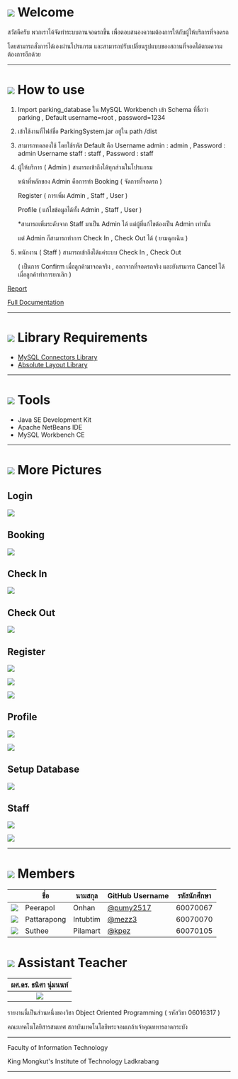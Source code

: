 # ![](/images/internet.png) Welcome
สวัสดีครับ พวกเราได้จัดทำระบบลานจอดรถขึ้น เพื่อตอบสนองความต้องการให้กับผู้ให้บริการที่จอดรถ

โดยสามารถสั่งการได้เองผ่านโปรแกรม และสามารถปรับเปลี่ยนรูปแบบของสถานที่จอดได้ตามความต้องการอีกด้วย

---

# ![](images/help.png) How to use

1.	Import parking_database ใน MySQL Workbench เข้า Schema ที่ชื่อว่า parking , Default username=root , password=1234

2.	เข้าใช้งานที่ไฟล์ชื่อ ParkingSystem.jar อยู่ใน path /dist

3.	สามารถทดลองใช้ โดยใช้รหัส Default คือ Username admin : admin , Password : admin 
	Username staff : staff , Password : staff

4.	ผู้ให้บริการ ( Admin ) สามารถเข้าถึงได้ทุกส่วนในโปรแกรม

	หน้าที่หลักของ Admin คือการทำ Booking ( จัดการที่จอดรถ )
	
	Register ( การเพิ่ม Admin , Staff , User )
	
	Profile ( แก้ไขข้อมูลได้ทั้ง Admin , Staff , User )
	
	*สามารถเพิ่มระดับจาก Staff มาเป็น Admin ได้ แต่ผู้ที่แก้ไขต้องเป็น Admin เท่านั้น
	
	แต่ Admin ก็สามารถทำการ Check In , Check Out ได้ ( ยามฉุกเฉิน )
	
5.	พนักงาน ( Staff ) สามารถเข้าถึงได้แค่ระบบ Check In , Check Out

	( เป็นการ Confirm เมื่อลูกค้ามาจอดจริง , ออกจากที่จอดรถจริง และยังสามารถ Cancel ได้เมื่อลูกค้าทำการยกเลิก )

[Report](https://github.com/oop-it-kmitl-61/ParkingSystem/blob/master/ParkingSystem_Report.pdf)

[Full Documentation](https://github.com/oop-it-kmitl-61/ParkingSystem/wiki)

---

# ![](images/notebook.png) Library Requirements
* [MySQL Connectors Library](https://github.com/mysql/mysql-connector-j)
* [Absolute Layout Library](https://osdn.net/projects/sfnet_printman/downloads/dist/lib/AbsoluteLayout.jar/)

---

# ![](images/tools.png) Tools
* Java SE Development Kit
* Apache NetBeans IDE
* MySQL Workbench CE

---

# ![](images/picture.png) More Pictures

## Login
![](images/login_blank.jpg)

## Booking
![](images/booking.jpg)

## Check In
![](images/check_in_2.jpg)

## Check Out
![](images/check_out.jpg)

## Register
![](images/register_admin.jpg)

![](images/register_staff.jpg)

![](images/register_member.jpg)

## Profile
![](images/profile_admin_blank.jpg)

![](images/profile_member_blank.jpg)

## Setup Database
![](images/setup_db_blank.jpg)

## Staff
![](images/staff.PNG)

![](images/staff2.PNG)

---

# ![](images/member.png) Members
|  |ชื่อ|นามสกุล|GitHub Username|รหัสนักศึกษา|
|:-:|--|------|---------------|---------|
|![](images/profile_peerapol.png)|Peerapol|Onhan|[@pumy2517](https://github.com/pumy2517)|60070067|
|![](images/profile_pattarapong.png)|Pattarapong|Intubtim|[@mezz3](https://github.com/mezz3)|60070070|
|![](images/profile_suthee.png)|Suthee|Pilamart|[@kpez](https://github.com/kpez)|60070105|

# ![](images/teacher.png) Assistant Teacher
|ผศ.ดร. ธนิศา นุ่มนนท์|
|:-:|
|![](images/aj_thanisa.png)

รายงานนี้เป็นส่วนหนึ่งของวิชา Object Oriented Programming ( รหัสวิชา 06016317 )

คณะเทคโนโลยีสารสนเทศ สถาบันเทคโนโลยีพระจอมเกล้าเจ้าคุณทหารลาดกระบัง

---

Faculty of Information Technology

King Mongkut's Institute of Technology Ladkrabang

---
